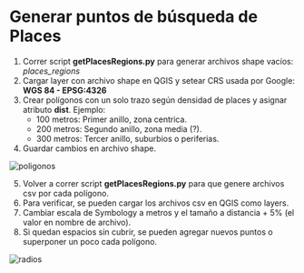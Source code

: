 # Generar puntos de búsqueda de Places
1. Correr script **getPlacesRegions.py** para generar archivos shape vacíos: *places_regions*
2. Cargar layer con archivo shape en QGIS y setear CRS usada por Google: **WGS 84 - EPSG:4326**
3. Crear polígonos con un solo trazo según densidad de places y asignar atributo **dist**. Ejemplo:
   - 100 metros: Primer anillo, zona centrica.
   - 200 metros: Segundo anillo, zona media (?).
   - 300 metros: Tercer anillo, suburbios o periferias.
4. Guardar cambios en archivo shape.

![poligonos](https://i.imgur.com/5q01kfUl.jpg)

5. Volver a correr script **getPlacesRegions.py** para que genere archivos csv por cada polígono.
6. Para verificar, se pueden cargar los archivos csv en QGIS como layers.
7. Cambiar escala de Symbology a metros y el tamaño a distancia + 5% (el valor en nombre de archivo).
8. Si quedan espacios sin cubrir, se pueden agregar nuevos puntos o superponer un poco cada polígono.

![radios](https://i.imgur.com/MsCH5Ehl.jpg)

